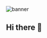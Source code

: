 <img src="https://github.com/yourusername/yourusername/blob/main/banner.png](https://i.postimg.cc/VvM9HC0N/github-header-banner.png" alt="banner" />

## Hi there 👋

<!--
**srezn9/srezn9** is a ✨ _special_ ✨ repository because its `README.md` (this file) appears on your GitHub profile.

Here are some ideas to get you started:

- 🔭 I’m currently working on ...
- 🌱 I’m currently learning ...
- 👯 I’m looking to collaborate on ...
- 🤔 I’m looking for help with ...
- 💬 Ask me about ...
- 📫 How to reach me: ...
- 😄 Pronouns: ...
- ⚡ Fun fact: ...
-->
